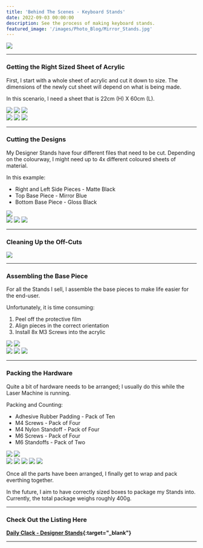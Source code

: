 ```yaml
---
title: 'Behind The Scenes - Keyboard Stands'
date: 2022-09-03 00:00:00
description: See the process of making keyboard stands.
featured_image: '/images/Photo_Blog/Mirror_Stands.jpg'
---
```


![](/images/Photo_Blog/Mirror_Stands.jpg)

---

###  Getting the Right Sized Sheet of Acrylic

First, I start with a whole sheet of acrylic and cut it down to size. The dimensions of the newly cut sheet will depend on what is being made. 

In this scenario, I need a sheet that is 22cm (H) X 60cm (L). 

<div class="gallery" data-columns="2">
	<img src="/images/Photo_Blog/Idyllic_Stand_Process_1.jpg">
	<img src="/images/Photo_Blog/Idyllic_Stand_Process_2.jpg">
	<img src="/images/Photo_Blog/Idyllic_Stand_Process_3.jpg">
</div>

<div class="gallery" data-columns="3">
	<img src="/images/Photo_Blog/Idyllic_Stand_Process_4.jpg">
	<img src="/images/Photo_Blog/Idyllic_Stand_Process_5.jpg">
	<img src="/images/Photo_Blog/Idyllic_Stand_Process_6.jpg">
</div>

---

###  Cutting the Designs

My Designer Stands have four different files that need to be cut. Depending on the colourway, I might need up to 4x different coloured sheets of material. 

In this example:
* Right and Left Side Pieces - Matte Black
* Top Base Piece - Mirror Blue
* Bottom Base Piece - Gloss Black

<div class="gallery2" data-columns="1">	
	<img src="/images/Photo_Blog/Idyllic_Stand_Process_7.jpg">
</div>

<div class="gallery" data-columns="3">
	<img src="/images/Photo_Blog/Idyllic_Stand_Process_10.jpg">
	<img src="/images/Photo_Blog/Idyllic_Stand_Process_8.jpg">
	<img src="/images/Photo_Blog/Idyllic_Stand_Process_12.jpg">
</div>

---

### Cleaning Up the Off-Cuts

<div class="gallery2" data-columns="1">	
	<img src="/images/Photo_Blog/Idyllic_Stand_Process_14.jpg">
</div>

---

### Assembling the Base Piece

For all the Stands I sell, I assemble the base pieces to make life easier for the end-user. 

Unfortunately, it is time consuming:
1. Peel off the protective film  
2. Align pieces in the correct orientation 
3. Install 8x M3 Screws into the acrylic

<div class="gallery" data-columns="2">	
	<img src="/images/Photo_Blog/Idyllic_Stand_Process_15.jpg">
	<img src="/images/Photo_Blog/Idyllic_Stand_Process_19.jpg">
</div>

<div class="gallery" data-columns="3">
	<img src="/images/Photo_Blog/Idyllic_Stand_Process_16.jpg">
	<img src="/images/Photo_Blog/Idyllic_Stand_Process_17.jpg">	
	<img src="/images/Photo_Blog/Idyllic_Stand_Process_18.jpg">
</div>

---

### Packing the Hardware

Quite a bit of hardware needs to be arranged; I usually do this while the Laser Machine is running.

Packing and Counting:
* Adhesive Rubber Padding  - Pack of Ten 
* M4 Screws - Pack of Four
* M4 Nylon Standoff - Pack of Four
* M6 Screws - Pack of Four
* M6 Standoffs - Pack of Two


<div class="gallery" data-columns="2">
	<img src="/images/Photo_Blog/Idyllic_Stand_Process_20.jpg">
	<img src="/images/Photo_Blog/Idyllic_Stand_Process_22.jpg">
</div>

<div class="gallery" data-columns="2">
	<img src="/images/Photo_Blog/Idyllic_Stand_Process_23.jpg">
	<img src="/images/Photo_Blog/Idyllic_Stand_Process_24b.jpg">
	<img src="/images/Photo_Blog/Idyllic_Stand_Process_9.jpg">
	<img src="/images/Photo_Blog/Idyllic_Stand_Process_25.jpg">
	<img src="/images/Photo_Blog/Idyllic_Stand_Process_26.jpg">
 </div>

Once all the parts have been arranged, I finally get to wrap and pack everthing together. 

In the future, I aim to have correctly sized boxes to package my Stands into. Currently, the total package weighs roughly 400g. 

---

### Check Out the Listing Here

**[Daily Clack - Designer Stands](https://dailyclack.com/products/designer-keyboard-stand){:target="_blank"}**

---
